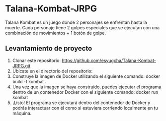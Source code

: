 # Talana-Kombat-JRPG
Talana Kombat es un juego donde 2 personajes se enfrentan hasta la muerte. Cada personaje tiene 2 golpes especiales que se ejecutan con una combinación de movimientos + 1 botón de golpe.

## Levantamiento de proyecto
1. Clonar este repositorio: https://github.com/esyugcha/Talana-Kombat-JRPG.git
2. Ubícate en el directorio del repositorio:
3. Construye la imagen de Docker utilizando el siguiente comando: docker build -t kombat .
4. Una vez que la imagen se haya construido, puedes ejecutar el programa dentro de un contenedor Docker con el siguiente comando: docker run kombat
5. ¡Listo! El programa se ejecutará dentro del contenedor de Docker y podrás interactuar con él como si estuviera corriendo localmente en tu máquina.